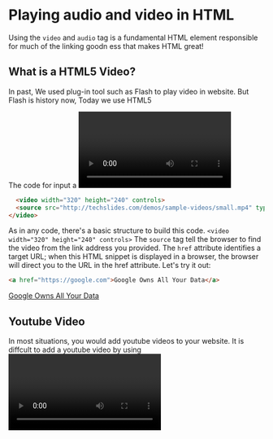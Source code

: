 # Playing audio and video in HTML

Using the `video` and `audio` tag is a fundamental HTML element responsible for much of the linking goodn ess that makes HTML great!

## What is a HTML5 Video?
In past, We used plug-in tool such as Flash to play video in website.
But Flash is history now,
Today we use HTML5 <audio> and <video> element to embed a video in a web page.
 
The code for input a <video> or <audio> is like this code here.

``` html
  <video width="320" height="240" controls>
  <source src="http://techslides.com/demos/sample-videos/small.mp4" type="video/mp4">
</video> 
```

As in any code, there's a basic structure to build this code. ```<video width="320" height="240" controls>``` The `source` tag tell the browser to find the video from the link address you provided. The `href` attribute identifies a target URL; when this HTML snippet is displayed in a browser, the browser will direct you to the URL in the href attribute. Let's try it out:

``` html
<a href="https://google.com">Google Owns All Your Data</a>
```

<a href="https://google.com">Google Owns All Your Data</a>


## Youtube Video

In most situations, you would add youtube videos to your website. 
It is diffcult to add a youtube video by using <video> code.
There is more simple way to add a youtube video 
Right click to select the "copy the embed code" option.
you get codes with tag <iframe>. 
The <iframe> tag is used to embed another document within the current HTML document.

``` html
<iframe width="854" height="480" src="https://www.youtube.com/embed/LSxElWwWVFE" frameborder="0" allowfullscreen></iframe>
```
